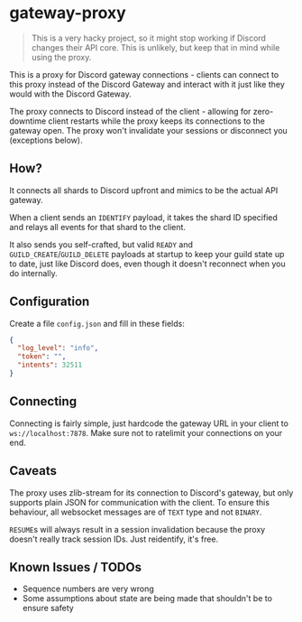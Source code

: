 # gateway-proxy

> This is a very hacky project, so it might stop working if Discord changes their API core. This is unlikely, but keep that in mind while using the proxy.

This is a proxy for Discord gateway connections - clients can connect to this proxy instead of the Discord Gateway and interact with it just like they would with the Discord Gateway.

The proxy connects to Discord instead of the client - allowing for zero-downtime client restarts while the proxy keeps its connections to the gateway open. The proxy won't invalidate your sessions or disconnect you (exceptions below).

## How?

It connects all shards to Discord upfront and mimics to be the actual API gateway.

When a client sends an `IDENTIFY` payload, it takes the shard ID specified and relays all events for that shard to the client.

It also sends you self-crafted, but valid `READY` and `GUILD_CREATE`/`GUILD_DELETE` payloads at startup to keep your guild state up to date, just like Discord does, even though it doesn't reconnect when you do internally.

## Configuration

Create a file `config.json` and fill in these fields:

```json
{
  "log_level": "info",
  "token": "",
  "intents": 32511
}
```

## Connecting

Connecting is fairly simple, just hardcode the gateway URL in your client to `ws://localhost:7878`. Make sure not to ratelimit your connections on your end.

## Caveats

The proxy uses zlib-stream for its connection to Discord's gateway, but only supports plain JSON for communication with the client. To ensure this behaviour, all websocket messages are of `TEXT` type and not `BINARY`.

`RESUME`s will always result in a session invalidation because the proxy doesn't really track session IDs. Just reidentify, it's free.

## Known Issues / TODOs

- Sequence numbers are very wrong
- Some assumptions about state are being made that shouldn't be to ensure safety
